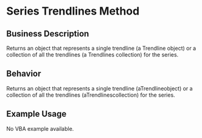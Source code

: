 # Series Trendlines Method

## Business Description
Returns an object that represents a single trendline (a Trendline object) or a collection of all the trendlines (a Trendlines collection) for the series.

## Behavior
Returns an object that represents a single trendline (aTrendlineobject) or a collection of all the trendlines (aTrendlinescollection) for the series.

## Example Usage
No VBA example available.